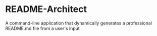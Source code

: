 # README-Architect
A command-line application that dynamically generates a professional README.md file from a user's input
